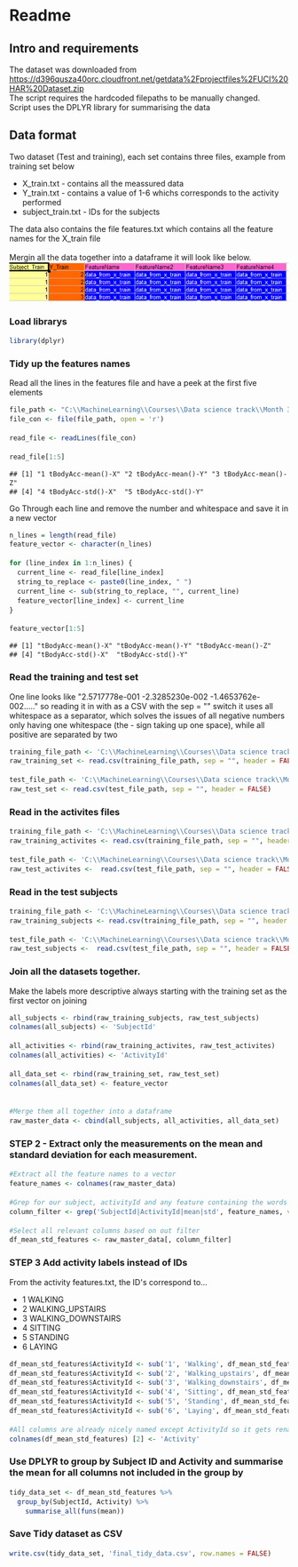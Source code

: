 Readme
================

Intro and requirements
----------------------

The dataset was downloaded from <https://d396qusza40orc.cloudfront.net/getdata%2Fprojectfiles%2FUCI%20HAR%20Dataset.zip> <br> The script requires the hardcoded filepaths to be manually changed. <br> Script uses the DPLYR library for summarising the data

Data format
-----------

Two dataset (Test and training), each set contains three files, example from training set below <br>

-   X\_train.txt - contains all the meassured data
-   Y\_train.txt - contains a value of 1-6 whichs corresponds to the activity performed
-   subject\_train.txt - IDs for the subjects

The data also contains the file features.txt which contains all the feature names for the X\_train file <br> <br> Mergin all the data together into a dataframe it will look like below. ![Data frame example](Capture.PNG)

### Load librarys

``` r
library(dplyr)
```

### Tidy up the features names

Read all the lines in the features file and have a peek at the first five elements

``` r
file_path <- "C:\\MachineLearning\\Courses\\Data science track\\Month 3\\Week 4\\Project\\Data\\features.txt"
file_con <- file(file_path, open = 'r')

read_file <- readLines(file_con)

read_file[1:5]
```

    ## [1] "1 tBodyAcc-mean()-X" "2 tBodyAcc-mean()-Y" "3 tBodyAcc-mean()-Z"
    ## [4] "4 tBodyAcc-std()-X"  "5 tBodyAcc-std()-Y"

Go Through each line and remove the number and whitespace and save it in a new vector

``` r
n_lines = length(read_file)
feature_vector <- character(n_lines)

for (line_index in 1:n_lines) {
  current_line <- read_file[line_index]                       
  string_to_replace <- paste0(line_index, " ")                
  current_line <- sub(string_to_replace, "", current_line)    
  feature_vector[line_index] <- current_line                  
}

feature_vector[1:5]
```

    ## [1] "tBodyAcc-mean()-X" "tBodyAcc-mean()-Y" "tBodyAcc-mean()-Z"
    ## [4] "tBodyAcc-std()-X"  "tBodyAcc-std()-Y"

### Read the training and test set

One line looks like "2.5717778e-001 -2.3285230e-002 -1.4653762e-002....." so reading it in with as a CSV with the sep = "" switch it uses all whitespace as a separator, which solves the issues of all negative numbers only having one whitespace (the - sign taking up one space), while all positive are separated by two

``` r
training_file_path <- 'C:\\MachineLearning\\Courses\\Data science track\\Month 3\\Week 4\\Project\\Data\\train\\X_train.txt'
raw_training_set <- read.csv(training_file_path, sep = "", header = FALSE)

test_file_path <- 'C:\\MachineLearning\\Courses\\Data science track\\Month 3\\Week 4\\Project\\Data\\test\\X_test.txt'
raw_test_set <- read.csv(test_file_path, sep = "", header = FALSE)
```

### Read in the activites files

``` r
training_file_path <- 'C:\\MachineLearning\\Courses\\Data science track\\Month 3\\Week 4\\Project\\Data\\train\\Y_train.txt'
raw_training_activites <- read.csv(training_file_path, sep = "", header = FALSE)

test_file_path <- 'C:\\MachineLearning\\Courses\\Data science track\\Month 3\\Week 4\\Project\\Data\\test\\Y_test.txt'
raw_test_activites <-  read.csv(test_file_path, sep = "", header = FALSE)
```

### Read in the test subjects

``` r
training_file_path <- 'C:\\MachineLearning\\Courses\\Data science track\\Month 3\\Week 4\\Project\\Data\\train\\subject_train.txt'
raw_training_subjects <- read.csv(training_file_path, sep = "", header = FALSE)

test_file_path <- 'C:\\MachineLearning\\Courses\\Data science track\\Month 3\\Week 4\\Project\\Data\\test\\subject_test.txt'
raw_test_subjects <-  read.csv(test_file_path, sep = "", header = FALSE)
```

### Join all the datasets together.

Make the labels more descriptive always starting with the training set as the first vector on joining

``` r
all_subjects <- rbind(raw_training_subjects, raw_test_subjects)
colnames(all_subjects) <- 'SubjectId'

all_activities <- rbind(raw_training_activites, raw_test_activites)
colnames(all_activities) <- 'ActivityId'

all_data_set <- rbind(raw_training_set, raw_test_set)
colnames(all_data_set) <- feature_vector


#Merge them all together into a dataframe
raw_master_data <- cbind(all_subjects, all_activities, all_data_set)
```

### STEP 2 - Extract only the measurements on the mean and standard deviation for each measurement.

``` r
#Extract all the feature names to a vector
feature_names <- colnames(raw_master_data)                             

#Grep for our subject, activityId and any feature containing the words mean or std, value = false gives us the column index number for easy filtering
column_filter <- grep('SubjectId|ActivityId|mean|std', feature_names, value = FALSE, ignore.case = TRUE)  

#Select all relevant columns based on out filter
df_mean_std_features <- raw_master_data[, column_filter]
```

### STEP 3 Add activity labels instead of IDs

From the activity features.txt, the ID's correspond to...

-   1 WALKING
-   2 WALKING\_UPSTAIRS
-   3 WALKING\_DOWNSTAIRS
-   4 SITTING
-   5 STANDING
-   6 LAYING

``` r
df_mean_std_features$ActivityId <- sub('1', 'Walking', df_mean_std_features$ActivityId)
df_mean_std_features$ActivityId <- sub('2', 'Walking_upstairs', df_mean_std_features$ActivityId)
df_mean_std_features$ActivityId <- sub('3', 'Walking_downstairs', df_mean_std_features$ActivityId)
df_mean_std_features$ActivityId <- sub('4', 'Sitting', df_mean_std_features$ActivityId)
df_mean_std_features$ActivityId <- sub('5', 'Standing', df_mean_std_features$ActivityId)
df_mean_std_features$ActivityId <- sub('6', 'Laying', df_mean_std_features$ActivityId)

#All columns are already nicely named except ActivityId so it gets renamed to Activity since it no longer refers to a  ID
colnames(df_mean_std_features) [2] <- 'Activity'
```

### Use DPLYR to group by Subject ID and Activity and summarise the mean for all columns not included in the group by

``` r
tidy_data_set <- df_mean_std_features %>%
  group_by(SubjectId, Activity) %>%
    summarise_all(funs(mean))
```

### Save Tidy dataset as CSV

``` r
write.csv(tidy_data_set, 'final_tidy_data.csv', row.names = FALSE)
```
